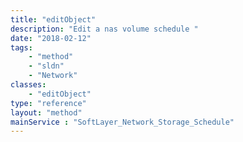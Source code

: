 ```yaml
---
title: "editObject"
description: "Edit a nas volume schedule "
date: "2018-02-12"
tags:
    - "method"
    - "sldn"
    - "Network"
classes:
    - "editObject"
type: "reference"
layout: "method"
mainService : "SoftLayer_Network_Storage_Schedule"
---
```

